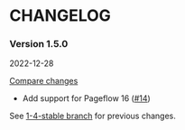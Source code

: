 # CHANGELOG

### Version 1.5.0

2022-12-28

[Compare changes](https://github.com/codevise/pageflow-outline-navigation-bar/compare/1-4-stable...v1.5.0)

- Add support for Pageflow 16
  ([#14](https://github.com/codevise/pageflow-outline-navigation-bar/pull/14))

See
[1-4-stable branch](https://github.com/codevise/pageflow-outline-navigation-bar/blob/1-4-stable/CHANGELOG.md)
for previous changes.

